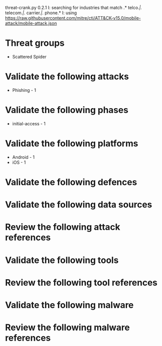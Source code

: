 threat-crank.py 0.2.1
I: searching for industries that match .* telco.*|.* telecom.*|.* carrier.*|.* phone.*
I: using https://raw.githubusercontent.com/mitre/cti/ATT&CK-v15.0/mobile-attack/mobile-attack.json
# Threat groups

* Scattered Spider

# Validate the following attacks

* Phishing - 1

# Validate the following phases

* initial-access - 1

# Validate the following platforms

* Android - 1
* iOS - 1

# Validate the following defences


# Validate the following data sources


# Review the following attack references


# Validate the following tools


# Review the following tool references


# Validate the following malware


# Review the following malware references


